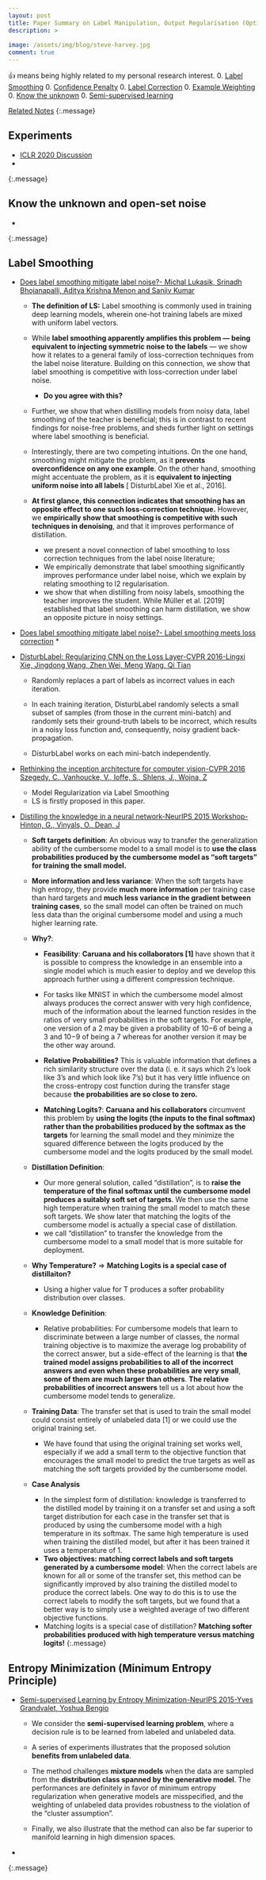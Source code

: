 ```yaml
---
layout: post
title: Paper Summary on Label Manipulation, Output Regularisation (Optimisation tricks)
description: >
  
image: /assets/img/blog/steve-harvey.jpg
comment: true
---
```


:+1: means being highly related to my personal research interest. 
0. [Label Smoothing](#label-smoothing)
0. [Confidence Penalty](#)
0. [Label Correction](#)
0. [Example Weighting](#)
0. [Know the unknown](#know-the-unknown)
0. [Semi-supervised learning](#)

[Related Notes](../2020-02-14-Core-machine-learning-topics/#knowledge-distillation)
{:.message}

## Experiments
* [ICLR 2020 Discussion](https://openreview.net/forum?id=SJxyOhVtvB)
* 
{:.message}


## Know the unknown and open-set noise
* 
{:.message}

## Label Smoothing
* [Does label smoothing mitigate label noise?- Michal Lukasik, Srinadh Bhojanapalli, Aditya Krishna Menon and Sanjiv Kumar](https://arxiv.org/pdf/2003.02819.pdf)
    * **The definition of LS:** Label smoothing is commonly used in training deep learning models, wherein one-hot training labels are mixed with uniform label vectors.

    * While **label smoothing apparently amplifies this problem — being equivalent to injecting symmetric noise to the labels** — we show how it relates to a general family of loss-correction techniques from the label noise literature. Building on this connection, we show that label smoothing is competitive with loss-correction under label noise. 
        * **Do you agree with this?** 

    * Further, we show that when distilling models from noisy data, label smoothing of the teacher is beneficial; this is in contrast to recent findings for noise-free problems, and sheds further light on settings where label smoothing is beneficial.
    
    * Interestingly, there are two competing intuitions. On the one hand, smoothing might mitigate the problem, as it **prevents overconfidence on any one example**. On the other hand, smoothing might accentuate the problem, as it is **equivalent to injecting uniform noise into all labels** [ DisturbLabel Xie et al., 2016].

    * **At first glance, this connection indicates that smoothing has an opposite effect to one such loss-correction technique.** However, we **empirically show that smoothing is competitive with such techniques in denoising**, and that it improves performance of distillation.
        * we present a novel connection of label smoothing to loss correction techniques from the label noise literature;
        * We empirically demonstrate that label smoothing significantly improves performance under label noise, which we explain by relating smoothing to l2 regularisation. 
        * we show that when distilling from noisy labels, smoothing the teacher improves the student. While Müller et al. [2019] established that label smoothing can harm distillation, we show an opposite picture in noisy settings.

* [Does label smoothing mitigate label noise?- Label smoothing meets loss correction](https://arxiv.org/pdf/2003.02819.pdf)
    * 

* [DisturbLabel: Regularizing CNN on the Loss Layer-CVPR 2016-Lingxi Xie, Jingdong Wang, Zhen Wei, Meng Wang, Qi Tian](https://arxiv.org/pdf/1605.00055.pdf)
    * Randomly replaces a part of labels as incorrect values in each iteration.

    * In each training iteration, DisturbLabel randomly selects a small subset of samples (from those in the current mini-batch) and randomly sets their ground-truth labels to be incorrect, which results in a noisy loss function and, consequently, noisy gradient back-propagation.

    * DisturbLabel works on each mini-batch independently.

* [Rethinking the inception architecture for computer vision-CVPR 2016 Szegedy, C., Vanhoucke, V., Ioffe, S., Shlens, J., Wojna, Z](https://arxiv.org/pdf/1512.00567.pdf)
    * Model Regularization via Label Smoothing
    * LS is firstly proposed in this paper. 

* [Distilling the knowledge in a neural network-NeurIPS 2015 Workshop-Hinton, G., Vinyals, O., Dean, J](https://arxiv.org/pdf/1503.02531.pdf)
    
    * **Soft targets definition**: An obvious way to transfer the generalization ability of the cumbersome model to a small model is
    to **use the class probabilities produced by the cumbersome model as “soft targets” for training the small model.**

    * **More information and less variance**: When the soft targets have high entropy, they provide **much more information** per training case than hard targets and **much less variance in the gradient between training cases**, so the small model can often be trained on much    less data than the original cumbersome model and using a much higher learning rate.

    * **Why?**: 
        * **Feasibility**: **Caruana and his collaborators [1]** have shown that it is possible to
        compress the knowledge in an ensemble into a single model which is much easier to deploy and we develop this approach further using a different compression technique.
        * For tasks like MNIST in which the cumbersome model almost always produces the correct answer with very high confidence, much of the information about the learned function resides in the ratios of very small probabilities in the soft targets. For example, one version of a 2 may be given a probability of 10−6 of being a 3 and 10−9 of being a 7 whereas for another version it may be the other way around. 
        * **Relative Probabilities?** This is valuable information that defines a rich similarity structure over the data (i. e. it says which 2’s look like 3’s and which look like 7’s) but it has very little influence on the cross-entropy cost function during the transfer stage because **the probabilities are so close to zero.** 

        * **Matching Logits?**: **Caruana and his collaborators** circumvent this problem by **using the logits (the inputs to the final softmax) rather than the probabilities produced by the softmax as the targets** for learning the small model and they minimize the squared difference between the logits produced by the cumbersome model and the logits produced by the small model.
    
    * **Distillation Definition**: 
        * Our more general solution, called “distillation”, is to **raise the temperature of the final softmax until the cumbersome model produces a suitably soft set of targets**. We then use the same high temperature when training the small model to match these soft targets. We show later that matching the logits of the cumbersome model is actually a special case of distillation.
        * we call “distillation” to transfer the knowledge from the cumbersome model to a small model that is more suitable for deployment.
    
    * **Why Temperature?** => **Matching Logits is a special case of distillaiton?**
        * Using a higher value for T produces a softer probability distribution over classes.
        

    * **Knowledge Definition**: 
        * Relative probabilities: For cumbersome models that learn to discriminate between a large number of classes, the normal training objective is to maximize the average log probability of the correct answer, but a side-effect of the learning is that **the trained model assigns probabilities to all of the incorrect answers and even when these probabilities are very small**, **some of them are much larger than others**. **The relative probabilities of incorrect answers** tell us a lot about how the cumbersome model tends to generalize.
        
    * **Training Data**: The transfer set that is used to train the small model could consist entirely of unlabeled data [1] or we could use the original training set.  
        * We have found that using the original training set works well, especially if we add a small term to the objective function that encourages the small model to predict the true targets as well as matching the soft targets provided by the cumbersome model.

    * **Case Analysis**
        * In the simplest form of distillation: knowledge is transferred to the distilled model by training it on a transfer set and using a soft target distribution for each case in the transfer set that is produced by using the cumbersome model with a high temperature in its softmax. The same high temperature is used when training the distilled model, but after it has been trained it uses a temperature of 1.
        * **Two objectives: matching correct labels and soft targets generated by a cumbersome model**: When the correct labels are known for all or some of the transfer set, this method can be significantly improved by also training the distilled model to produce the correct labels. One way to do this is to use the correct labels to modify the soft targets, but we found that a better way is to simply use a weighted average of two different objective functions.
        * Matching logits is a special case of distillation? **Matching softer probabilities produced with high temperature versus matching logits!**
{:.message}

## Entropy Minimization (Minimum Entropy Principle)
* [Semi-supervised Learning by Entropy Minimization-NeurIPS 2015-Yves Grandvalet, Yoshua Bengio](https://papers.nips.cc/paper/2740-semi-supervised-learning-by-entropy-minimization.pdf)
    * We consider the **semi-supervised learning problem**, where a decision rule is to be learned from labeled and unlabeled data. 
    * A series of experiments illustrates that the proposed solution **benefits from unlabeled data**.
    * The method challenges **mixture models** when the data are sampled from the **distribution class spanned by the generative model**. The performances are definitely in favor of minimum entropy regularization when generative models are misspecified, and the weighting of unlabeled data provides robustness to the violation of the “cluster assumption”. 

    * Finally, we also illustrate that the method can also be far superior to manifold learning in high dimension spaces.
* 
{:.message}
